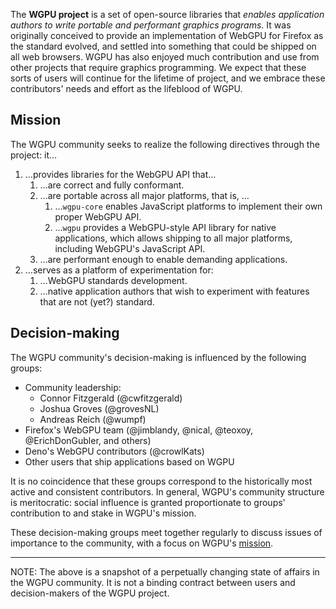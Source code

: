 The **WGPU project** is a set of open-source libraries that _enables application
authors to write portable and performant graphics programs_. It was originally
conceived to provide an implementation of WebGPU for Firefox as the standard
evolved, and settled into something that could be shipped on all web browsers.
WGPU has also enjoyed much contribution and use from other projects that require
graphics programming. We expect that these sorts of users will continue for the
lifetime of project, and we embrace these contributors' needs and effort as the
lifeblood of WGPU.

## Mission

The WGPU community seeks to realize the following directives through the
project: it…

1. …provides libraries for the WebGPU API that…
    1. …are correct and fully conformant.
    1. …are portable across all major platforms, that is, …
        1. …`wgpu-core` enables JavaScript platforms to implement their own
           proper WebGPU API.
        1. …`wgpu` provides a WebGPU-style API library for native applications,
           which allows shipping to all major platforms, including WebGPU's
           JavaScript API.
    1. …are performant enough to enable demanding applications.
1. …serves as a platform of experimentation for:
    1. …WebGPU standards development.
    1. …native application authors that wish to experiment with features that
       are not (yet?) standard.

## Decision-making

The WGPU community's decision-making is influenced by the following
groups:

* Community leadership:
    * Connor Fitzgerald (@cwfitzgerald)
    * Joshua Groves (@grovesNL)
    * Andreas Reich (@wumpf)
* Firefox's WebGPU team (@jimblandy, @nical, @teoxoy, @ErichDonGubler, and
  others)
* Deno's WebGPU contributors (@crowlKats)
* Other users that ship applications based on WGPU

It is no coincidence that these groups correspond to the historically most
active and consistent contributors. In general, WGPU's community structure is
meritocratic: social influence is granted proportionate to groups' contribution
to and stake in WGPU's mission.

These decision-making groups meet together regularly to discuss issues of
importance to the community, with a focus on WGPU's [mission](#Mission).

---

NOTE: The above is a snapshot of a perpetually changing state of affairs in the
WGPU community. It is not a binding contract between users and decision-makers
of the WGPU project.
